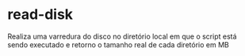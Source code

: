 # read-disk

Realiza uma varredura do disco no diretório local em que o script está sendo executado e retorno o tamanho real de cada diretório em MB
